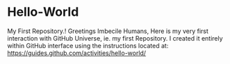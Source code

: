 # Hello-World
My First Repository.!
Greetings Imbecile Humans,
Here is my very first interaction with GitHub Universe, ie. my first Repository. I created it entirely within GitHub interface using the instructions located at:
https://guides.github.com/activities/hello-world/
